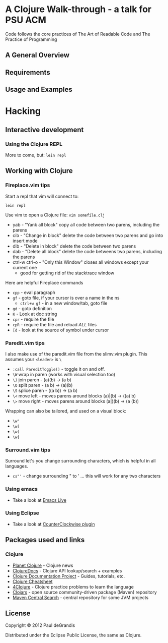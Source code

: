 A Clojure Walk-through - a talk for PSU ACM
============================================
Code follows the core practices of The Art of Readable Code and The Practice of Programming 


A General Overview
-------------------


Requirements
------------


Usage and Examples
------------------


Hacking
=======

Interactive development
------------------------

### Using the Clojure REPL

More to come, but: `lein repl`

Working with Clojure
--------------------
### Fireplace.vim tips

Start a repl that vim will connect to:

    lein repl

Use vim to open a Clojure file: `vim somefile.clj`

 * yab - "Yank all block" copy all code between two parens, including the parens
 * cib - "Change in block" delete the code between two parens and go into insert mode
 * dib - "Delete in block" delete the code between two parens
 * dab - "Delete all block" delete the code betweens two parens, including the parens
 * ctrl-w ctrl-o - "Only this Window" closes all windows except your current one
   * good for getting rid of the stacktrace window

Here are helpful Fireplace commands

 * `cpp` - eval paragraph
 * `gf`  - goto file, if your cursor is over a name in the ns
   * `ctrl+w gf` - in a new window/tab, goto file
 * `gd`  - goto definition
 * `K`   - Look at doc string
 * `cpr` - require the file
 * `cpR` - require the file and reload *ALL* files
 * `[d`  - look at the source of symbol under cursor

### Paredit.vim tips

I also make use of the paredit.vim file from the slimv.vim plugin. This assumes your `<leader>` is `\`

 * `:call PareditToggle()` - toggle it on and off.
 * `\W` wrap in paren (works with visual selection too)
 * `\J` join paren - (a)(b) -> (a b)
 * `\O` split paren - (a b) -> (a)(b)
 * `\S` splice paren - ((a b)) -> (a b)
 * `\<` move left - moves parens around blocks (a)|(b) -> ((a) b)
 * `\>` move right - moves parens around blocks (a|)(b) -> (a (b))

Wrapping can also be tailored, and used on a visual block:

 * `\w"`
 * `\w[`
 * `\w(`
 * `\w{`

### Surround.vim tips

Surround let's you change surrounding characters, which is helpful in all languages.

 * `cs"'` - change surrounding " to '  ... this will work for any two characters


### Using emacs

 * Take a look at [Emacs Live](https://github.com/overtone/emacs-live)


### Using Eclipse

 * Take a look at [CounterClockwise plugin](http://code.google.com/p/counterclockwise/)


Packages used and links
-----------------------

### Clojure

 * [Planet Clojure](http://clojure.in/) - Clojure news
 * [ClojureDocs](http://clojuredocs.org/quickref/Clojure%20Core) - Clojure API lookup/search + examples
 * [Clojure Documentation Project](http://clojure-doc.org/) - Guides, tutorials, etc.
 * [Clojure Cheatsheet](http://jafingerhut.github.io/cheatsheet-clj-1.3/cheatsheet-tiptip-cdocs-summary.html)
 * [4Clojure](http://www.4clojure.com/problems) - Clojure practice problems to learn the language
 * [Clojars](https://clojars.org/) - open source community-driven package (Maven) repository
 * [Maven Central Search](http://search.maven.org/) - central repository for some JVM projects

License
-------
Copyright © 2012 Paul deGrandis

Distributed under the Eclipse Public License, the same as Clojure.

